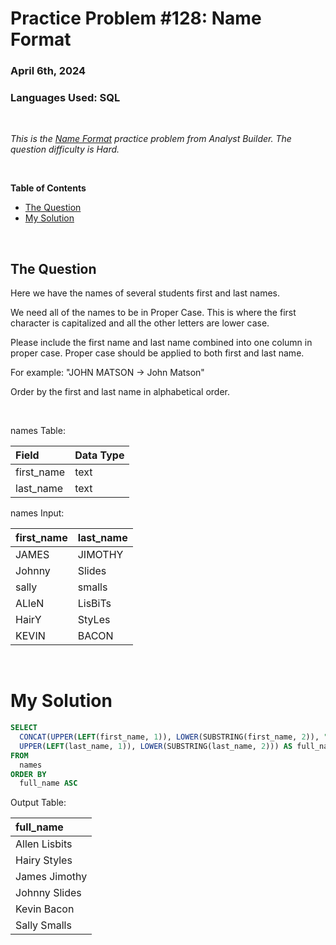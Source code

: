 # **Practice Problem #128: Name Format**
### April 6th, 2024
### Languages Used: SQL

<br>

*This is the [Name Format](https://www.analystbuilder.com/questions/name-format-ONXRK) practice problem from Analyst Builder. The question difficulty is Hard.*

<br>

**Table of Contents**

-   [The Question](#the-question)
-   [My Solution](#my-solution)
  
<br>

## The Question

Here we have the names of several students first and last names.

We need all of the names to be in Proper Case. This is where the first character is capitalized and all the other letters are lower case.

Please include the first name and last name combined into one column in proper case. Proper case should be applied to both first and last name.

For example: "JOHN MATSON -> John Matson"

Order by the first and last name in alphabetical order.

<br>

names Table:

| Field      | Data Type |
| :--------- | :-------- |
| first_name | text      |
| last_name  | text      |

names Input:

| first_name | last_name |
| :--------- | :-------- |
| JAMES      | JIMOTHY   |
| Johnny     | Slides    |
| sally      | smalls    |
| ALleN      | LisBiTs   |
| HairY      | StyLes    |
| KEVIN      | BACON     |

<br>

# My Solution

``` SQL
SELECT 
  CONCAT(UPPER(LEFT(first_name, 1)), LOWER(SUBSTRING(first_name, 2)), " ",
  UPPER(LEFT(last_name, 1)), LOWER(SUBSTRING(last_name, 2))) AS full_name
FROM 
  names
ORDER BY
  full_name ASC
```

Output Table:

| full_name     |
| :------------ |
| Allen Lisbits |
| Hairy Styles  |
| James Jimothy |
| Johnny Slides |
| Kevin Bacon   |
| Sally Smalls  |